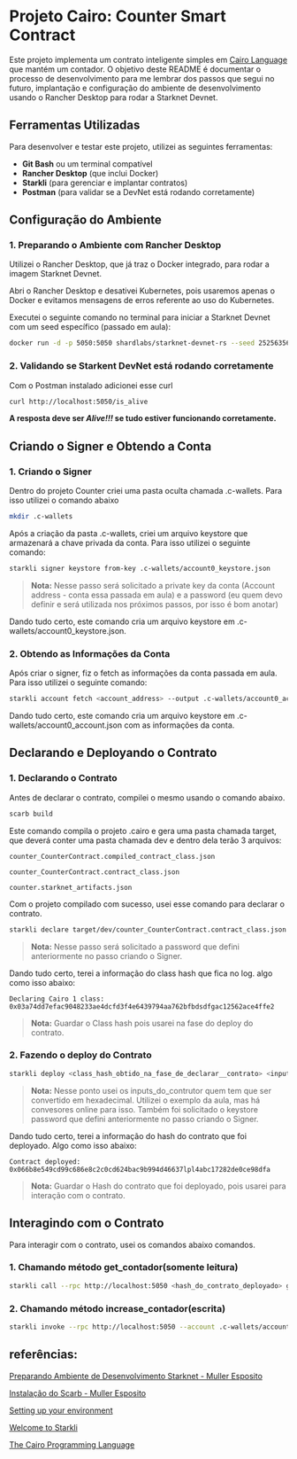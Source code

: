 # Projeto Cairo: Counter Smart Contract

Este projeto implementa um contrato inteligente simples em [Cairo Language](https://book.cairo-lang.org/title-page.html) que mantém um contador. O objetivo deste README é documentar o processo de desenvolvimento para me lembrar dos passos que segui no futuro, implantação e configuração do ambiente de desenvolvimento usando o Rancher Desktop para rodar a Starknet Devnet.

## Ferramentas Utilizadas

Para desenvolver e testar este projeto, utilizei as seguintes ferramentas:

- **Git Bash** ou um terminal compatível
- **Rancher Desktop** (que inclui Docker)
- **Starkli** (para gerenciar e implantar contratos)
- **Postman** (para validar se a DevNet está rodando corretamente)

## Configuração do Ambiente

### 1. Preparando o Ambiente com Rancher Desktop

Utilizei o Rancher Desktop, que já traz o Docker integrado, para rodar a imagem Starknet Devnet.

Abri o Rancher Desktop e desativei Kubernetes, pois usaremos apenas o Docker e evitamos mensagens de erros referente ao uso do Kubernetes.

Executei o seguinte comando no terminal para iniciar a Starknet Devnet com um seed específico (passado em aula):

```bash
docker run -d -p 5050:5050 shardlabs/starknet-devnet-rs --seed 2525635640
```

### 2. Validando se Starkent DevNet está rodando corretamente

Com o Postman instalado adicionei esse curl

```bash
curl http://localhost:5050/is_alive
```
**A resposta deve ser ***Alive!!!*** se tudo estiver funcionando corretamente.**

## Criando o Signer e Obtendo a Conta

### 1. Criando o Signer

Dentro do projeto Counter criei uma pasta oculta chamada .c-wallets. Para isso utilizei o comando abaixo
```bash
mkdir .c-wallets
```
Após a criação da pasta .c-wallets, criei um arquivo keystore que armazenará a chave privada da conta. Para isso utilizei o seguinte comando:

```bash
starkli signer keystore from-key .c-wallets/account0_keystore.json
```
> **Nota:** Nesse passo será solicitado a private key da conta (Account address - conta essa passada em aula) e a password (eu quem devo definir e será utilizada nos próximos passos, por isso é bom anotar)

Dando tudo certo, este comando cria um arquivo keystore em .c-wallets/account0_keystore.json.

### 2. Obtendo as Informações da Conta

Após criar o signer, fiz o fetch as informações da conta passada em aula. Para isso utilizei o seguinte comando:
```bash
starkli account fetch <account_address> --output .c-wallets/account0_account.json --rpc http://localhost:5050
```

Dando tudo certo, este comando cria um arquivo keystore em .c-wallets/account0_account.json com as informações da conta.

##  Declarando e Deployando o Contrato

### 1. Declarando o Contrato

Antes de declarar o contrato, compilei o mesmo usando o comando abaixo. 
``` bash
scarb build
```
Este comando compila o projeto .cairo e gera uma pasta chamada target, que deverá conter uma pasta chamada dev e dentro dela terão 3 arquivos:

`counter_CounterContract.compiled_contract_class.json`

`counter_CounterContract.contract_class.json`

`counter.starknet_artifacts.json`

Com o projeto compilado com sucesso, usei esse comando para declarar o contrato.

```bash
starkli declare target/dev/counter_CounterContract.contract_class.json --account .c-wallets/account0.json --rpc http://localhost:5050 --keystore .c-wallets/account0_keystore.json
```
> **Nota:** Nesse passo será solicitado a password que defini anteriormente no passo criando o Signer.

Dando tudo certo, terei a informação do class hash que fica no log. algo como isso abaixo:

`Declaring Cairo 1 class: 0x03a74dd7efac9048233ae4dcfd3f4e6439794aa762bfbdsdfgac12562ace4ffe2`

> **Nota:** Guardar o Class hash pois usarei na fase do deploy do contrato.

### 2. Fazendo o deploy do Contrato

```bash
starkli deploy <class_hash_obtido_na_fase_de_declarar__contrato> <inputs_do_contrato> --account .c-wallets/account0.json --rpc http://localhost:5050 --keystore .c-wallets/account0_keystore.json
```
> **Nota:** Nesse ponto usei os inputs_do_contrutor quem tem que ser convertido em hexadecimal. Utilizei o exemplo da aula, mas há convesores online para isso.
Também foi solicitado o keystore password que defini anteriormente no passo criando o Signer.

Dando tudo certo, terei a informação do hash do contrato que foi deployado. Algo como isso abaixo:

```
Contract deployed:
0x066b8e549cd99c686e8c2c0cd624bac9b994d46637lpl4abc17282de0ce98dfa
```
> **Nota:** Guardar o Hash do contrato que foi deployado, pois usarei para interação com o contrato.

 ## Interagindo com o Contrato

Para interagir com o contrato, usei os comandos abaixo comandos.

### 1. Chamando método get_contador(somente leitura)
```bash
starkli call --rpc http://localhost:5050 <hash_do_contrato_deployado> get_contador
```

### 2. Chamando método increase_contador(escrita)
```bash
starkli invoke --rpc http://localhost:5050 --account .c-wallets/account0_account.json --keystore .c-wallets/account0_keystore.json <hash_do_contrato_deployado> increase_contador
```


## referências:
[Preparando Ambiente de Desenvolvimento Starknet - Muller Esposito](https://medium.com/starknet-in-brazil/preparando-ambiente-de-desenvolvimento-starknet-9e0663c1e0e5)

[Instalação do Scarb - Muller Esposito](https://medium.com/starknet-in-brazil/preparando-ambiente-de-desenvolvimento-starknet-9e0663c1e0e5)

[Setting up your environment](https://docs.starknet.io/quick-start/environment-setup/)

[Welcome to Starkli](https://book.starkli.rs/introduction)

[The Cairo Programming Language](https://book.cairo-lang.org/ch00-00-introduction.html)
